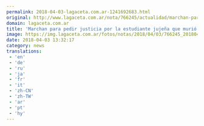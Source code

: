 ```yaml
---
permalink: 2018-04-03-lagaceta.com.ar-1241692683.html
original: http://www.lagaceta.com.ar/nota/766245/actualidad/marchan-para-pedir-justicia-estudiante-jujena-murio-luego-caer-edificio.html
domain: lagaceta.com.ar
title: 'Marchan para pedir justicia por la estudiante jujeña que murió luego de caer de un edificio'
image: https://img.lagaceta.com.ar/fotos/notas/2018/04/03/766245_20180403102923.jpg
date: 2018-04-03 13:32:17
category: news
translations: 
 - 'en'
 - 'de'
 - 'ru'
 - 'ja'
 - 'fr'
 - 'it'
 - 'zh-CN'
 - 'zh-TW'
 - 'ar'
 - 'pt'
 - 'hy'
---
```


